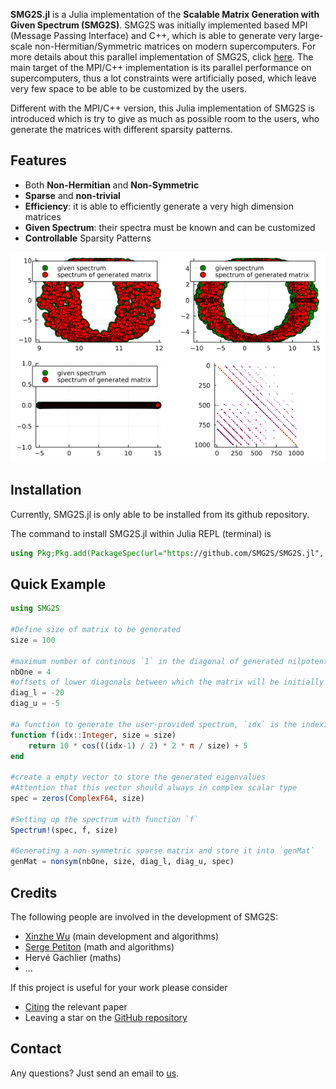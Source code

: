 __SMG2S.jl__ is a Julia implementation of the __Scalable Matrix Generation with Given Spectrum (SMG2S)__. SMG2S was initially implemented based MPI (Message Passing Interface) and C++, which is able to generate very large-scale non-Hermitian/Symmetric matrices on modern supercomputers. For more details about this parallel implementation of SMG2S, click [here](https://github.com/SMG2S/SMG2S). The main target of the MPI/C++ implementation is its parallel performance on supercomputers, thus a lot constraints
were artificially posed, which leave very few space to be able to be customized by the users.

Different with the MPI/C++ version, this Julia implementation of SMG2S is introduced which is try to give as much as possible room to the users, who generate the matrices with different sparsity patterns.  

## Features

- Both **Non-Hermitian** and **Non-Symmetric**
- **Sparse** and **non-trivial**
- **Efficiency**: it is able to efficiently generate a very high dimension matrices
- **Given Spectrum**: their spectra must be known and can be customized
- **Controllable** Sparsity Patterns

![](assets/example.png)

## Installation

Currently, SMG2S.jl is only able to be installed from its github repository.

The command to install SMG2S.jl within Julia REPL (terminal) is

```julia
using Pkg;Pkg.add(PackageSpec(url="https://github.com/SMG2S/SMG2S.jl", rev="main"))
```

## Quick Example

```julia
using SMG2S

#Define size of matrix to be generated
size = 100

#maximum number of continous `1` in the diagonal of generated nilpotent matrix
nbOne = 4
#offsets of lower diagonals between which the matrix will be initially filled
diag_l = -20
diag_u = -5

#a function to generate the user-provided spectrum, `idx` is the indexing of eigenvalues
function f(idx::Integer, size = size)
    return 10 * cos(((idx-1) / 2) * 2 * π / size) + 5
end

#create a empty vector to store the generated eigenvalues
#Attention that this vector should always in complex scalar type
spec = zeros(ComplexF64, size)

#Setting up the spectrum with function `f`
Spectrum!(spec, f, size)

#Generating a non-symmetric sparse matrix and store it into `genMat`
genMat = nonsym(nbOne, size, diag_l, diag_u, spec)
```

## Credits

The following people are involved in the development of SMG2S:
- [Xinzhe Wu](https://github.com/brunowu) (main development and algorithms)
- [Serge Petiton](https://www.cristal.univ-lille.fr/~petiton/) (math and algorithms)
- Hervé Gachlier (maths)
- ...

If this project is useful for your work please consider
* [Citing](citing.md) the relevant paper
* Leaving a star on the [GitHub repository](https://github.com/SMG2S/SMG2S.jl)

## Contact

Any questions? Just send an email to [us](mailto:xin.wu@fz-juelich.de).
